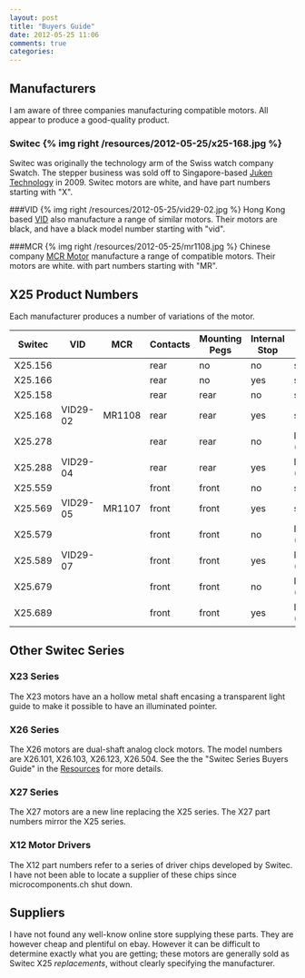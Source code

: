 ```yaml
---
layout: post
title: "Buyers Guide"
date: 2012-05-25 11:06
comments: true
categories: 
---
```


Manufacturers
-------------

I am aware of three companies manufacturing compatible motors.  All appear to
produce a good-quality product.

### Switec {% img right /resources/2012-05-25/x25-168.jpg %}
Switec was originally the technology arm of the Swiss watch company Swatch.
The stepper business was sold off to Singapore-based [Juken Technology](http://jukenswisstech.com/) in 2009.
Switec motors are white, and have part numbers starting with "X".

###VID {% img right /resources/2012-05-25/vid29-02.jpg %}
Hong Kong based [VID](http://www.vid.wellgain.com/product.aspx) also manufacture a range
of similar motors.  Their motors are black, and have a black model number starting with "vid".
<br clear="right"/>

###MCR {% img right /resources/2012-05-25/mr1108.jpg %} 
Chinese company [MCR Motor](http://www.mcrmotor.com/en/) manufacture a range of compatible motors.
Their motors are white. with part numbers starting with "MR".
<br clear="right"/>

X25 Product Numbers
------

Each manufacturer produces a number of variations of the motor.

Switec      | VID        | MCR        | Contacts   | Mounting Pegs | Internal Stop |  Shaft      |
----        |----        |----        |----        |----        |----        |----         |
X25.156     |            |            |  rear      | no         | no         | standard    |
X25.166     |            |            |  rear      | no         | yes        | standard    |
X25.158     |            |            |  rear      | rear       | no         | standard    |
X25.168     | VID29-02   | MR1108     |  rear      | rear       | yes        | standard    |
X25.278     |            |            |  rear      | rear       | no         | long (+2mm) |
X25.288     | VID29-04   |            |  rear      | rear       | yes        | long (+2mm) |
X25.559     |            |            |  front     | front      | no         | standard    |
X25.569     | VID29-05   | MR1107     |  front     | front      | yes        | standard    |
X25.579     |            |            |  front     | front      | no         | long (+2mm) |
X25.589     | VID29-07   |            |  front     | front      | yes        | long (+2mm) |
X25.679     |            |            |  front     | front      | no         | long (+2mm) |
X25.689     |            |            |  front     | front      | yes        | long (+2mm) |

Other Switec Series
------

### X23 Series
The X23 motors have an a hollow metal shaft encasing a transparent light guide
to make it possible to have an illuminated pointer.

### X26 Series
The X26 motors are dual-shaft analog clock motors.  The model numbers are X26.101, X26.103, X26.123, X26.504.
See the the "Switec Series Buyers Guide" in the [Resources](/resources) for more details.

### X27 Series
The X27 motors are a new line replacing the X25 series.  The X27 part numbers mirror the X25 series.

### X12 Motor Drivers
The X12 part numbers refer to a series of driver chips developed by Switec.  I have not been able to
locate a supplier of these chips since microcomponents.ch shut down.


Suppliers
---------

I have not found any well-know online store supplying these parts.
They are however cheap and plentiful on ebay.  However it can
be difficult to determine exactly what you are getting; these motors are generally
sold as Switec X25 _replacements_, without clearly specifying the manufacturer.
